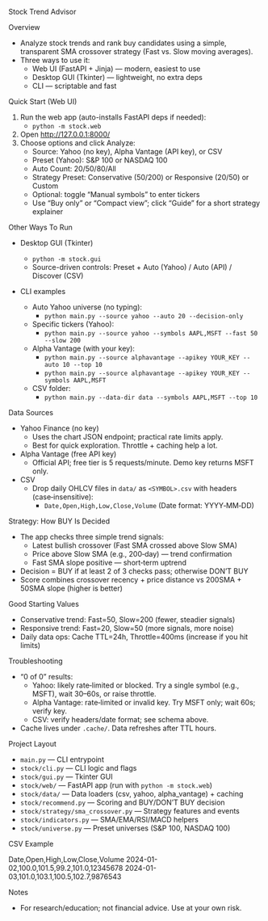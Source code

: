 Stock Trend Advisor

Overview

- Analyze stock trends and rank buy candidates using a simple, transparent SMA crossover strategy (Fast vs. Slow moving averages).
- Three ways to use it:
  - Web UI (FastAPI + Jinja) — modern, easiest to use
  - Desktop GUI (Tkinter) — lightweight, no extra deps
  - CLI — scriptable and fast

Quick Start (Web UI)

1) Run the web app (auto-installs FastAPI deps if needed):
   - `python -m stock.web`
2) Open http://127.0.0.1:8000/
3) Choose options and click Analyze:
   - Source: Yahoo (no key), Alpha Vantage (API key), or CSV
   - Preset (Yahoo): S&P 100 or NASDAQ 100
   - Auto Count: 20/50/80/All
   - Strategy Preset: Conservative (50/200) or Responsive (20/50) or Custom
   - Optional: toggle “Manual symbols” to enter tickers
   - Use “Buy only” or “Compact view”; click “Guide” for a short strategy explainer

Other Ways To Run

- Desktop GUI (Tkinter)
  - `python -m stock.gui`
  - Source-driven controls: Preset + Auto (Yahoo) / Auto (API) / Discover (CSV)

- CLI examples
  - Auto Yahoo universe (no typing):
    - `python main.py --source yahoo --auto 20 --decision-only`
  - Specific tickers (Yahoo):
    - `python main.py --source yahoo --symbols AAPL,MSFT --fast 50 --slow 200`
  - Alpha Vantage (with your key):
    - `python main.py --source alphavantage --apikey YOUR_KEY --auto 10 --top 10`
    - `python main.py --source alphavantage --apikey YOUR_KEY --symbols AAPL,MSFT`
  - CSV folder:
    - `python main.py --data-dir data --symbols AAPL,MSFT --top 10`

Data Sources

- Yahoo Finance (no key)
  - Uses the chart JSON endpoint; practical rate limits apply.
  - Best for quick exploration. Throttle + caching help a lot.
- Alpha Vantage (free API key)
  - Official API; free tier is 5 requests/minute. Demo key returns MSFT only.
- CSV
  - Drop daily OHLCV files in `data/` as `<SYMBOL>.csv` with headers (case‑insensitive):
    - `Date,Open,High,Low,Close,Volume` (Date format: YYYY‑MM‑DD)

Strategy: How BUY Is Decided

- The app checks three simple trend signals:
  - Latest bullish crossover (Fast SMA crossed above Slow SMA)
  - Price above Slow SMA (e.g., 200‑day) — trend confirmation
  - Fast SMA slope positive — short‑term uptrend
- Decision = BUY if at least 2 of 3 checks pass; otherwise DON’T BUY
- Score combines crossover recency + price distance vs 200SMA + 50SMA slope (higher is better)

Good Starting Values

- Conservative trend: Fast=50, Slow=200 (fewer, steadier signals)
- Responsive trend: Fast=20, Slow=50 (more signals, more noise)
- Daily data ops: Cache TTL=24h, Throttle=400ms (increase if you hit limits)

Troubleshooting

- “0 of 0” results:
  - Yahoo: likely rate‑limited or blocked. Try a single symbol (e.g., MSFT), wait 30–60s, or raise throttle.
  - Alpha Vantage: rate‑limited or invalid key. Try MSFT only; wait 60s; verify key.
  - CSV: verify headers/date format; see schema above.
- Cache lives under `.cache/`. Data refreshes after TTL hours.

Project Layout

- `main.py` — CLI entrypoint
- `stock/cli.py` — CLI logic and flags
- `stock/gui.py` — Tkinter GUI
- `stock/web/` — FastAPI app (run with `python -m stock.web`)
- `stock/data/` — Data loaders (csv, yahoo, alpha_vantage) + caching
- `stock/recommend.py` — Scoring and BUY/DON’T BUY decision
- `stock/strategy/sma_crossover.py` — Strategy features and events
- `stock/indicators.py` — SMA/EMA/RSI/MACD helpers
- `stock/universe.py` — Preset universes (S&P 100, NASDAQ 100)

CSV Example

Date,Open,High,Low,Close,Volume
2024-01-02,100.0,101.5,99.2,101.0,12345678
2024-01-03,101.0,103.1,100.5,102.7,9876543

Notes

- For research/education; not financial advice. Use at your own risk.
